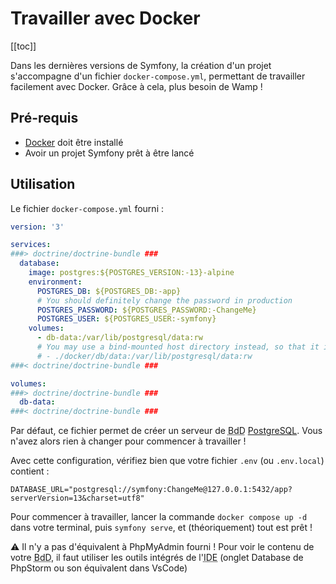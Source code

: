 # Travailler avec Docker

[[toc]]

Dans les dernières versions de Symfony, la création d'un projet s'accompagne d'un fichier `docker-compose.yml`, permettant de travailler facilement avec Docker. Grâce à cela, plus besoin de Wamp !

## Pré-requis

- [Docker](https://docs.docker.com/install/) doit être installé
- Avoir un projet Symfony prêt à être lancé

## Utilisation

Le fichier `docker-compose.yml` fourni :

```yaml
version: '3'

services:
###> doctrine/doctrine-bundle ###
  database:
    image: postgres:${POSTGRES_VERSION:-13}-alpine
    environment:
      POSTGRES_DB: ${POSTGRES_DB:-app}
      # You should definitely change the password in production
      POSTGRES_PASSWORD: ${POSTGRES_PASSWORD:-ChangeMe}
      POSTGRES_USER: ${POSTGRES_USER:-symfony}
    volumes:
      - db-data:/var/lib/postgresql/data:rw
      # You may use a bind-mounted host directory instead, so that it is harder to accidentally remove the volume and lose all your data!
      # - ./docker/db/data:/var/lib/postgresql/data:rw
###< doctrine/doctrine-bundle ###

volumes:
###> doctrine/doctrine-bundle ###
  db-data:
###< doctrine/doctrine-bundle ###

```

Par défaut, ce fichier permet de créer un serveur de <abbr title="Base de Données">BdD</abbr> [PostgreSQL](https://www.postgresql.org/). Vous n'avez alors rien à changer pour commencer à travailler !

Avec cette configuration, vérifiez bien que votre fichier `.env` (ou `.env.local`) contient : 

```dotenv
DATABASE_URL="postgresql://symfony:ChangeMe@127.0.0.1:5432/app?serverVersion=13&charset=utf8"
```

Pour commencer à travailler, lancer la commande `docker compose up -d` dans votre terminal, puis `symfony serve`, et (théoriquement) tout est prêt !

:warning: Il n'y a pas d'équivalent à PhpMyAdmin fourni ! Pour voir le contenu de votre <abbr title="Base de Données">BdD</abbr>, il faut utiliser les outils intégrés de l'<abbr title="Integrated Development Environment">IDE</abbr> (onglet Database de PhpStorm ou son équivalent dans VsCode)
